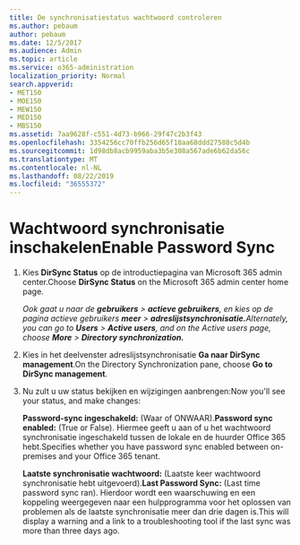 ```yaml
---
title: De synchronisatiestatus wachtwoord controleren
ms.author: pebaum
author: pebaum
ms.date: 12/5/2017
ms.audience: Admin
ms.topic: article
ms.service: o365-administration
localization_priority: Normal
search.appverid:
- MET150
- MOE150
- MEW150
- MED150
- MBS150
ms.assetid: 7aa9628f-c551-4d73-b966-29f47c2b3f43
ms.openlocfilehash: 3354256cc70ffb256d65f18aa68ddd27588c5d4b
ms.sourcegitcommit: 1d98db8acb9959aba3b5e308a567ade6b62da56c
ms.translationtype: MT
ms.contentlocale: nl-NL
ms.lasthandoff: 08/22/2019
ms.locfileid: "36555372"
---
```

# <a name="enable-password-sync"></a><span data-ttu-id="e8b2d-102">Wachtwoord synchronisatie inschakelen</span><span class="sxs-lookup"><span data-stu-id="e8b2d-102">Enable Password Sync</span></span>

1.  <span data-ttu-id="e8b2d-103">Kies **DirSync Status** op de introductiepagina van Microsoft 365 admin center.</span><span class="sxs-lookup"><span data-stu-id="e8b2d-103">Choose **DirSync Status** on the Microsoft 365 admin center home page.</span></span> 
    
     <span data-ttu-id="e8b2d-104">*Ook gaat u naar de **gebruikers** \> **actieve gebruikers**, en kies op de pagina actieve gebruikers **meer** \> **adreslijstsynchronisatie.***</span><span class="sxs-lookup"><span data-stu-id="e8b2d-104">*Alternately, you can go to **Users** \> **Active users**, and on the Active users page, choose **More** \> **Directory synchronization.***</span></span> 
    
2. <span data-ttu-id="e8b2d-105">Kies in het deelvenster adreslijstsynchronisatie **Ga naar DirSync management**.</span><span class="sxs-lookup"><span data-stu-id="e8b2d-105">On the Directory Synchronization pane, choose **Go to DirSync management**.</span></span> 
    
3. <span data-ttu-id="e8b2d-106">Nu zult u uw status bekijken en wijzigingen aanbrengen:</span><span class="sxs-lookup"><span data-stu-id="e8b2d-106">Now you'll see your status, and make changes:</span></span>
    
    <span data-ttu-id="e8b2d-107">**Password-sync ingeschakeld:** (Waar of ONWAAR).</span><span class="sxs-lookup"><span data-stu-id="e8b2d-107">**Password sync enabled:** (True or False).</span></span> <span data-ttu-id="e8b2d-108">Hiermee geeft u aan of u het wachtwoord synchronisatie ingeschakeld tussen de lokale en de huurder Office 365 hebt.</span><span class="sxs-lookup"><span data-stu-id="e8b2d-108">Specifies whether you have password sync enabled between on-premises and your Office 365 tenant.</span></span> 
    
    <span data-ttu-id="e8b2d-109">**Laatste synchronisatie wachtwoord:** (Laatste keer wachtwoord synchronisatie hebt uitgevoerd).</span><span class="sxs-lookup"><span data-stu-id="e8b2d-109">**Last Password Sync:** (Last time password sync ran).</span></span> <span data-ttu-id="e8b2d-110">Hierdoor wordt een waarschuwing en een koppeling weergegeven naar een hulpprogramma voor het oplossen van problemen als de laatste synchronisatie meer dan drie dagen is.</span><span class="sxs-lookup"><span data-stu-id="e8b2d-110">This will display a warning and a link to a troubleshooting tool if the last sync was more than three days ago.</span></span> 
    

